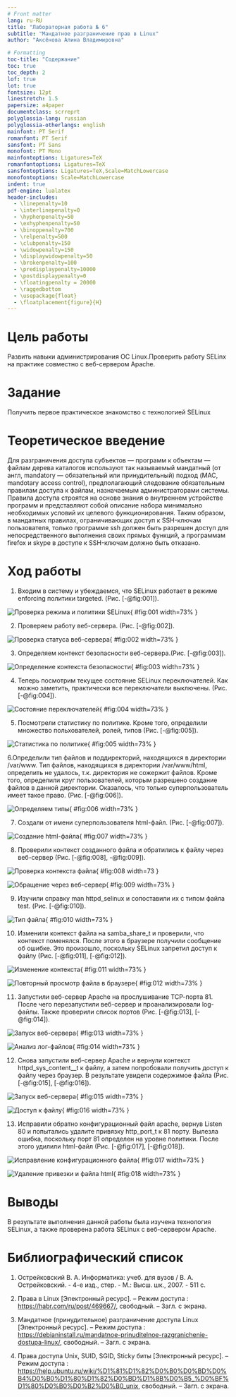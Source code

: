 ```yaml
---
# Front matter
lang: ru-RU
title: "Лабораторная работа № 6"
subtitle: "Мандатное разграничение прав в Linux"
author: "Аксёнова Алина Владимировна"

# Formatting
toc-title: "Содержание"
toc: true
toc_depth: 2
lof: true
lot: true
fontsize: 12pt
linestretch: 1.5
papersize: a4paper
documentclass: scrreprt
polyglossia-lang: russian
polyglossia-otherlangs: english
mainfont: PT Serif
romanfont: PT Serif
sansfont: PT Sans
monofont: PT Mono
mainfontoptions: Ligatures=TeX
romanfontoptions: Ligatures=TeX
sansfontoptions: Ligatures=TeX,Scale=MatchLowercase
monofontoptions: Scale=MatchLowercase
indent: true
pdf-engine: lualatex
header-includes:
  - \linepenalty=10
  - \interlinepenalty=0
  - \hyphenpenalty=50
  - \exhyphenpenalty=50
  - \binoppenalty=700
  - \relpenalty=500
  - \clubpenalty=150
  - \widowpenalty=150
  - \displaywidowpenalty=50
  - \brokenpenalty=100
  - \predisplaypenalty=10000
  - \postdisplaypenalty=0
  - \floatingpenalty = 20000
  - \raggedbottom
  - \usepackage{float}
  - \floatplacement{figure}{H}
---
```


# Цель работы

Развить навыки администрирования ОС Linux.Проверить работу SELinx на практике совместно с веб-сервером Apache.

# Задание

Получить первое практическое знакомство с технологией SELinux

# Теоретическое введение

Для разграничения доступа субъектов — программ к объектам — файлам дерева каталогов используют так называемый мандатный (от англ, mandatory — обязательный или принудительный) подход (MAC, mandotary access control), предполагающий следование обязательным правилам доступа к файлам, назначаемым администраторами системы. Правила доступа строятся на основе знания о внутреннем устройстве программ и представляют собой описание набора минимально необходимых условий их целевого функционирования. Таким образом, в мандатных правилах, ограничивающих доступ к SSH-ключам пользователя, только программе ssh должен быть разрешен доступ для непосредственного выполнения своих прямых функций, а программам firefox и skype в доступе к SSH-ключам должно быть отказано.

# Ход работы

1. Входим в систему и убеждаемся, что SELinux работает в режиме enforcing политики targeted. (Рис. [-@fig:001]).

![Проверка режима и политики SELinux](image/report/1.png){ #fig:001 width=73% }

2. Проверяем работу веб-сервера. (Рис. [-@fig:002]).

![Проверка статуса веб-сервера](image/report/2.png){ #fig:002 width=73% }

3. Определяем контекст безопасности веб-сервера.(Рис. [-@fig:003]).

![Определение контекста безопасности](image/report/3.png){ #fig:003 width=73% }

4. Теперь посмотрим текущее состояние SELinux переключателей. Как можно заметить, практически все переключатели выключены. (Рис. [-@fig:004]).

![Состояние переключателей](image/report/4.png){ #fig:004 width=73% }

5. Посмотрели статистику по политике. Кроме того, определили множество польхователей, ролей, типов (Рис. [-@fig:005]).

![Статистика по политике](image/report/5.png){ #fig:005 width=73% }

6.Определили тип файлов и поддиректорий, находящихся в директории /var/www. Тип файлов, находящихся в директории /var/www/html, определить не удалось, т.к. директория не сожержит файлов. Кроме того, определили круг пользователей, которым разрешено создание файлов в данной директории. Оказалось, что только суперпользователь имеет такое право. (Рис. [-@fig:006]).

![Определяем типы](image/report/6.png){ #fig:006 width=73% }

7. Создали от имени суперпользователя html-файл. (Рис. [-@fig:007]).

![Создание html-файла](image/report/7.png){ #fig:007 width=73% }

 8. Проверили контекст созданного файла и обратились к файлу через веб-сервер (Рис. [-@fig:008], -@fig:009]).

 ![Проверка контекста файла](image/report/8.png){ #fig:008 width=73 }

 ![Обращение через веб-сервер](image/report/9.png){ #fig:009 width=73% }

 9. Изучили справку man httpd_selinux и сопоставили их с типом файла test. (Рис. [-@fig:010]).

![Тип файла](image/report/10.png){ #fig:010 width=73% }

10. Изменили контекст файла на samba_share_t и проверили, что контекст поменялся. После этого в браузере получили сообщение об ошибке. Это произошло, поскольку SELinux запретил доступ к файлу (Рис. [-@fig:011], [-@fig:012]).

![Изменение контекста](image/report/11.png){ #fig:011 width=73% }

![Повторный просмотр файла в браузере](image/report/12.png){ #fig:012 width=73% }

11. Запустили веб-сервер Apache на прослушивание ТСР-порта 81. После чего перезапустили веб-сервер и проанализировали log-файлы. Также проверили список портов (Рис. [-@fig:013], [-@fig:014]).

![Запуск веб-сервера](image/report/13.png){ #fig:013 width=73% }

![Анализ лог-файлов](image/report/14.png){ #fig:014 width=73% }

12. Снова запустили веб-сервер Apache и вернули контекст httpd_sys_cоntent__t к файлу, а затем попробовали получить доступ к файлу через браузер. В результате увидели содержимое файла (Рис. [-@fig:015], [-@fig:016]).  

![Запуск веб-сервера](image/report/15.png){ #fig:015 width=73% }

![Доступ к файлу](image/report/16.png){ #fig:016 width=73% }

13. Исправили обратно конфигурационный файл apache, вернув Listen 80 и попытались удалите привязку http_port_t к 81 порту. Вылезла ошибка, поскольку порт 81 определен на уровне политики. После этого удилили html-файл (Рис. [-@fig:017], [-@fig:018]).  

![Исправление конфигурационного файла](image/report/17.png){ #fig:017 width=73% }

![Удаление привезки и файла html](image/report/18.png){ #fig:018 width=73% }

# Выводы

В результате выполнения данной работы была изучена технология  SELinux, а также проверена работа  SELinux с веб-сервером Apache.

# Библиографический список  

1. Острейковский В. А. Информатика: учеб. для вузов / В. А. Острейковский. - 4-е изд., стер. - М.: Высш. шк., 2007. - 511 с.

2. Права в Linux [Электронный ресурс].  – Режим доступа : https://habr.com/ru/post/469667/, свободный. – Загл. с экрана.

3. Мандатное (принудительное) разграничение доступа Linux [Электронный ресурс].  – Режим доступа : https://debianinstall.ru/mandatnoe-prinuditelnoe-razgranichenie-dostupa-linux/, свободный. – Загл. с экрана.

4. Права доступа Unix, SUID, SGID, Sticky биты [Электронный ресурс].  – Режим доступа : https://help.ubuntu.ru/wiki/%D1%81%D1%82%D0%B0%D0%BD%D0%B4%D0%B0%D1%80%D1%82%D0%BD%D1%8B%D0%B5_%D0%BF%D1%80%D0%B0%D0%B2%D0%B0_unix, свободный. – Загл. с экрана.